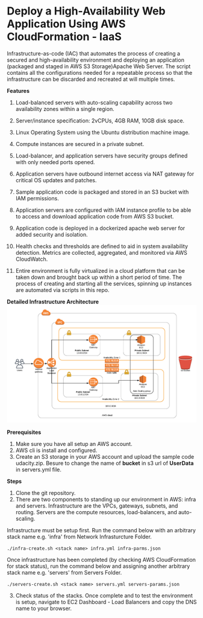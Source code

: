 # Deploy a High-Availability Web Application Using AWS CloudFormation - IaaS 


Infrastructure-as-code (IAC) that automates the process of creating a secured and high-availability environment and deploying an application (packaged and staged in AWS S3 Storage)Apache Web Server. The script contains all the configurations needed for a repeatable process so that the infrastructure can be discarded and recreated at will multiple times.

**Features**

1. Load-balanced servers with auto-scaling capability across two availability zones within a single region.

2. Server/instance specification: 2vCPUs, 4GB RAM, 10GB disk space.

3. Linux Operating System using the Ubuntu distribution machine image.

4. Compute instances are secured in a private subnet.

5. Load-balancer, and application servers have security groups defined with only needed ports opened.

6. Application servers have outbound internet access via NAT gateway for critical OS updates and patches.

7. Sample application code is packaged and stored in an S3 bucket with IAM permissions.

8. Application servers are configured with IAM instance profile to be able to access and download application code from AWS S3 bucket.

9. Application code is deployed in a dockerized apache web server for added security and isolation.

10. Health checks and thresholds are defined to aid in system availability detection. Metrics are collected, aggregated, and monitored via AWS CloudWatch.

11. Entire environment is fully virtualized in a cloud platform that can be taken down and brought back up within a short period of time. The process of creating and starting all the services, spinning up instances are automated via scripts in this repo.

**Detailed Infrastructure Architecture**
![GitHub Logo](https://github.com/iNomanIkram/IaaS-HighlyAvailableWebApp-CloudFormation/blob/master/Diagram/Project.png)

**Prerequisites**
1. Make sure you have all setup an AWS account.
2. AWS cli is install and configured.
3. Create an S3 storage in your AWS account and upload the sample code udacity.zip. Besure to change the name of **bucket** in s3 url of **UserData** in servers.yml file.

**Steps**
1. Clone the git repository.
2. There are two components to standing up our environment in AWS: infra and servers. Infrastructure are the VPCs, gateways, subnets, and routing. Servers are the compute resources, load-balancers, and auto-scaling.

Infrastructure must be setup first. Run the command below with an arbitrary stack name e.g. 'infra' from Network Infrasturcture Folder.
```
./infra-create.sh <stack name> infra.yml infra-parms.json
```

Once infrastructure has been completed (by checking AWS CloudFormation for stack status), run the command below and assigning another arbitrary stack name e.g. 'servers' from Servers Folder.

```
./servers-create.sh <stack name> servers.yml servers-params.json
```

3. Check status of the stacks. Once complete and to test the environment is setup, navigate to EC2 Dashboard - Load Balancers and copy the DNS name to your browser.

